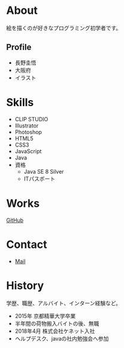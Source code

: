 # About
絵を描くのが好きなプログラミング初学者です。

## Profile
- 長野圭悟
- 大阪府
- イラスト

# Skills
- CLIP STUDIO
- Illustrator
- Photoshop
- HTML5
- CSS3
- JavaScript
- Java
- 資格
  - Java SE 8 Silver
  - ITパスポート
# Works
[GitHub](Keigo-Nagano.github.io)

# Contact
- [Mail](mailto:naganagamax@gmail.com)

# History
学歴、職歴、アルバイト、インターン経験など。
- 2015年 京都精華大学卒業
- 半年間の荷物搬入バイトの後、無職
- 2018年4月 株式会社ケネット入社
 - ヘルプデスク、javaの社内勉強会へ参加
  

